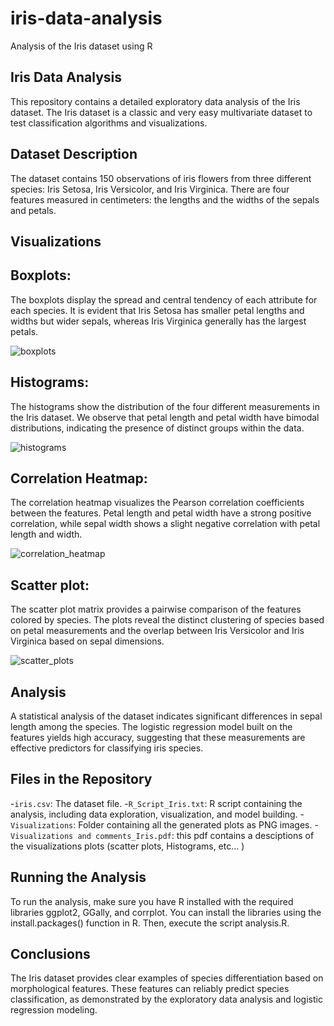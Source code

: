 # iris-data-analysis
Analysis of the Iris dataset using R

## Iris Data Analysis
This repository contains a detailed exploratory data analysis of the Iris dataset. The Iris dataset is a classic and very easy multivariate dataset to test classification algorithms and visualizations.

## Dataset Description
The dataset contains 150 observations of iris flowers from three different species: Iris Setosa, Iris Versicolor, and Iris Virginica. There are four features measured in centimeters: the lengths and the widths of the sepals and petals.

## Visualizations

## Boxplots:
The boxplots display the spread and central tendency of each attribute for each species. It is evident that Iris Setosa has smaller petal lengths and widths but wider sepals, whereas Iris Virginica generally has the largest petals.

![boxplots](https://github.com/JulienAkpalu/iris-data-analysis/assets/152445561/09772383-a233-4bdc-8ff8-3c98fa92bdc4)

## Histograms:
The histograms show the distribution of the four different measurements in the Iris dataset. We observe that petal length and petal width have bimodal distributions, indicating the presence of distinct groups within the data.

![histograms](https://github.com/JulienAkpalu/iris-data-analysis/assets/152445561/4de2ebae-3bad-43be-be3b-6fa01a608051)

## Correlation Heatmap:
The correlation heatmap visualizes the Pearson correlation coefficients between the features. Petal length and petal width have a strong positive correlation, while sepal width shows a slight negative correlation with petal length and width.

![correlation_heatmap](https://github.com/JulienAkpalu/iris-data-analysis/assets/152445561/1846a665-a953-4a30-b19e-5069545ad018)

## Scatter plot: 
The scatter plot matrix provides a pairwise comparison of the features colored by species. The plots reveal the distinct clustering of species based on petal measurements and the overlap between Iris Versicolor and Iris Virginica based on sepal dimensions.

![scatter_plots](https://github.com/JulienAkpalu/iris-data-analysis/assets/152445561/095c4d22-db48-4521-94c8-5958673b4940)

## Analysis
A statistical analysis of the dataset indicates significant differences in sepal length among the species. The logistic regression model built on the features yields high accuracy, suggesting that these measurements are effective predictors for classifying iris species.

## Files in the Repository
-`iris.csv`: The dataset file.
-`R_Script_Iris.txt`: R script containing the analysis, including data exploration, visualization, and model building.
-`Visualizations`: Folder containing all the generated plots as PNG images.
-`Visualizations and comments_Iris.pdf`: this pdf contains a desciptions of the visualizations plots (scatter plots, Histograms, etc... ) 

## Running the Analysis
To run the analysis, make sure you have R installed with the required libraries ggplot2, GGally, and corrplot. You can install the libraries using the install.packages() function in R. Then, execute the script analysis.R.

## Conclusions 
The Iris dataset provides clear examples of species differentiation based on morphological features. These features can reliably predict species classification, as demonstrated by the exploratory data analysis and logistic regression modeling.
